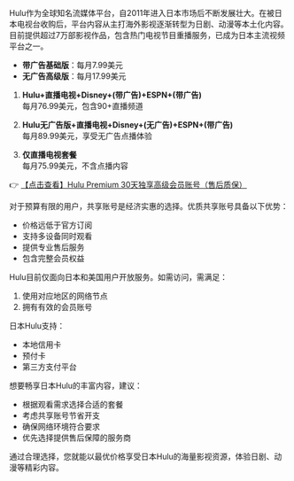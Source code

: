 

Hulu作为全球知名流媒体平台，自2011年进入日本市场后不断发展壮大。在被日本电视台收购后，平台内容从主打海外影视逐渐转型为日剧、动漫等本土化内容。目前提供超过7万部影视作品，包含热门电视节目重播服务，已成为日本主流视频平台之一。


- **带广告基础版**：每月7.99美元
- **无广告高级版**：每月17.99美元

1. **Hulu+直播电视+Disney+(带广告)+ESPN+(带广告)**  
   每月76.99美元，包含90+直播频道

2. **Hulu无广告版+直播电视+Disney+(无广告)+ESPN+(带广告)**  
   每月89.99美元，享受无广告点播体验

3. **仅直播电视套餐**  
   每月75.99美元，不含点播内容

👉 [【点击查看】Hulu Premium 30天独享高级会员账号（售后质保）](https://bit.ly/HuLu_vip)


对于预算有限的用户，共享账号是经济实惠的选择。优质共享账号具备以下优势：
- 价格远低于官方订阅
- 支持多设备同时观看
- 提供专业售后服务
- 包含完整会员权益


Hulu目前仅面向日本和美国用户开放服务。如需访问，需满足：
1. 使用对应地区的网络节点
2. 拥有有效的会员账号

日本Hulu支持：
- 本地信用卡
- 预付卡
- 第三方支付平台


想要畅享日本Hulu的丰富内容，建议：
- 根据观看需求选择合适的套餐
- 考虑共享账号节省开支
- 确保网络环境符合要求
- 优先选择提供售后保障的服务商

通过合理选择，您就能以最优价格享受日本Hulu的海量影视资源，体验日剧、动漫等精彩内容。

